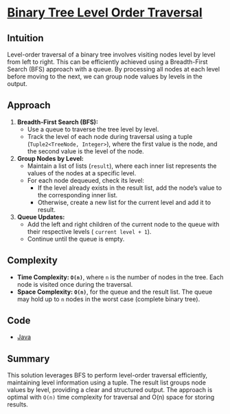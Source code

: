 # [Binary Tree Level Order Traversal](https://leetcode.com/problems/binary-tree-level-order-traversal/description/)

## Intuition

Level-order traversal of a binary tree involves visiting nodes level by level from left to right. This can be
efficiently achieved using a Breadth-First Search (BFS) approach with a queue. By processing all nodes at each level
before moving to the next, we can group node values by levels in the output.

## Approach

1. **Breadth-First Search (BFS):**
    - Use a queue to traverse the tree level by level.
    - Track the level of each node during traversal using a tuple (`Tuple2<TreeNode, Integer>`), where the first value
      is the node, and the second value is the level of the node.
2. **Group Nodes by Level:**
    - Maintain a list of lists (`result`), where each inner list represents the values of the nodes at a specific level.
    - For each node dequeued, check its level:
        - If the level already exists in the result list, add the node’s value to the corresponding inner list.
        - Otherwise, create a new list for the current level and add it to result.
3. **Queue Updates:**
    - Add the left and right children of the current node to the queue with their respective levels (
      `current level + 1`).
    - Continue until the queue is empty.

## Complexity

- **Time Complexity: `O(n)`**, where `n` is the number of nodes in the tree. Each node is visited once during the
  traversal.
- **Space Complexity: `O(n)`**, for the queue and the result list. The queue may hold up to `n` nodes in the worst
  case (complete binary tree).

## Code

- [Java](../src/main/java/io/dksifoua/leetcode/binarytreelevelordertraversal/Solution.java)

## Summary

This solution leverages BFS to perform level-order traversal efficiently, maintaining level information using a tuple.
The result list groups node values by level, providing a clear and structured output. The approach is optimal with
`O(n)` time complexity for traversal and O(n) space for storing results.